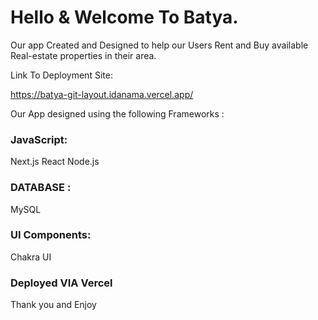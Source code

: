 # Hello & Welcome To Batya.

Our app Created and Designed to help our Users Rent and Buy available Real-estate properties in their area.

Link To Deployment Site:

https://batya-git-layout.idanama.vercel.app/

Our App designed using the following Frameworks :

### JavaScript:
Next.js
React
Node.js

### DATABASE :
MySQL

### UI Components:
Chakra UI

### Deployed VIA Vercel

Thank you and Enjoy 
